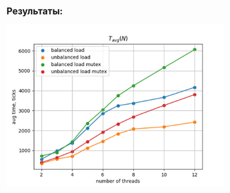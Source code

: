 ## Результаты:

![](https://github.com/alexandra-tsepkova/multi_thread_programs/blob/master/lock-free/Figure.png)

